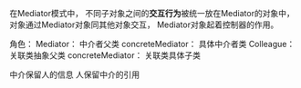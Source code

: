 在Mediator模式中，
不同子对象之间的**交互行为**被统一放在Mediator的对象中，
对象通过Mediator对象同其他对象交互，
Mediator对象起着控制器的作用。


角色：
Mediator：          中介者父类
concreteMediator：  具体中介者类
Colleague：         关联类抽象父类
concreteMediator：  关联类具体子类

中介保留人的信息
人保留中介的引用